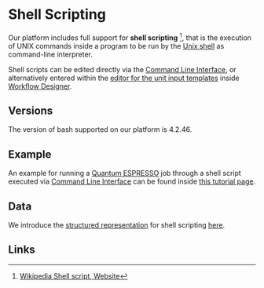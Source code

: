 # Shell Scripting

Our platform includes full support for **shell scripting** [^1], that is the execution of UNIX commands inside a program to be run by the [Unix shell](../../../cli/environment.md#shell-type) as command-line interpreter.

Shell scripts can be edited directly via the [Command Line Interface](../../../cli/overview.md), or alternatively entered within the [editor for the unit input templates](../../../workflow-designer/unit-editor/input-templates.md) inside [Workflow Designer](../../../workflow-designer/overview.md).

## Versions

The version of bash supported on our platform is 4.2.46.

## Example

An example for running a [Quantum ESPRESSO](../../modeling/quantum-espresso/overview.md) job through a shell script executed via [Command Line Interface](../../../jobs-cli/overview.md) can be found inside [this tutorial page](../../../tutorials/jobs-cli/job-cli-example.md#4.-combined-input-script).

## Data

We introduce the [structured representation](../../../data-structured/overview.md) for shell scripting [here](data.md).

## Links

[^1]: [Wikipedia Shell script, Website](https://en.wikipedia.org/wiki/Shell_script)
